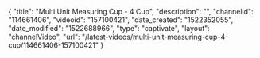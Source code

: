 {
    "title": "Multi Unit Measuring Cup - 4 Cup",
    "description": "",
    "channelid": "114661406",
    "videoid": "157100421",
    "date_created": "1522352055",
    "date_modified": "1522688966",
    "type": "captivate",
    "layout": "channelVideo",
    "url": "\/latest-videos\/multi-unit-measuring-cup-4-cup\/114661406-157100421"
}